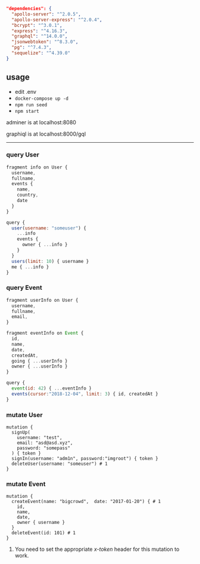 ```json
"dependencies": {
  "apollo-server": "^2.0.5",
  "apollo-server-express": "^2.0.4",
  "bcrypt": "^3.0.1",
  "express": "^4.16.3",
  "graphql": "^14.0.0",
  "jsonwebtoken": "^8.3.0",
  "pg": "^7.4.3",
  "sequelize": "^4.39.0"
}
```

## usage

- edit .env
- `docker-compose up -d`
- `npm run seed`
- `npm start`

adminer is at localhost:8080

graphiql is at localhost:8000/gql

---

### query User

```js
fragment info on User {
  username,
  fullname,
  events {
    name,
    country,
    date
  }
}

query {
  user(username: "someuser") {
    ...info
    events {
      owner { ...info }
    }
  }
  users(limit: 10) { username }
  me { ...info }
}
```

### query Event

```js
fragment userInfo on User {
  username,
  fullname,
  email,
}

fragment eventInfo on Event {
  id,
  name,
  date,
  createdAt,
  going { ...userInfo }
  owner { ...userInfo }
}

query {
  event(id: 42) { ...eventInfo }
  events(cursor:"2018-12-04", limit: 3) { id, createdAt }
}
```

### mutate User

```
mutation {
  signUp(
    username: "test",
    email: "asd@asd.xyz",
    password: "somepass"
  ) { token }
  signIn(username: "adm1n", password:"imgroot") { token }
  deleteUser(username: "someuser") # 1
}
```

### mutate Event

```
mutation {
  createEvent(name: "bigcrowd",  date: "2017-01-20") { # 1
    id,
    name,
    date,
    owner { username }
  }
  deleteEvent(id: 101) # 1
}
```

1. You need to set the appropriate *x-token* header for this mutation to work.

